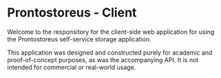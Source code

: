 # Prontostoreus - Client

Welcome to the responsitory for the client-side web application for using the Prontostoreus self-service storage application.

This application was designed and constructed purely for academic and proof-of-concept purposes, as was the accompanying API. It is not intended for commercial or real-world usage. 

